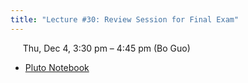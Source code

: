 ```yaml
---
title: "Lecture #30: Review Session for Final Exam"
---
```


&nbsp;&nbsp;&nbsp;&nbsp;&nbsp;Thu, Dec 4, 3:30 pm – 4:45 pm (Bo Guo)

- [Pluto Notebook](../assets/pluto_notebooks/Lec30_review_session.html) 